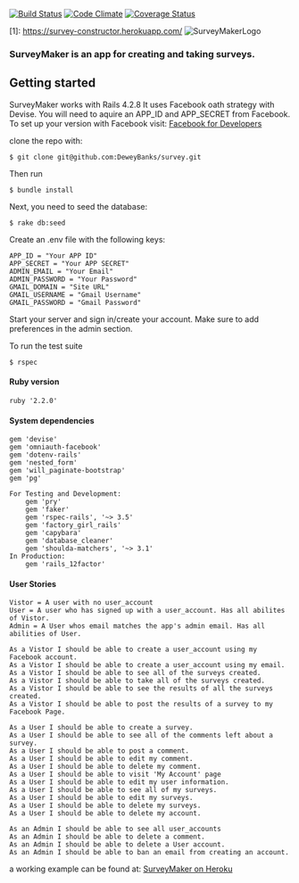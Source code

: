 [![Build Status](https://travis-ci.org/DeweyBanks/Survey2.svg?branch=master)](https://travis-ci.org/DeweyBanks/Survey2)
[![Code Climate](https://codeclimate.com/github/DeweyBanks/Survey2/badges/gpa.svg)](https://codeclimate.com/github/DeweyBanks/Survey2)
[![Coverage Status](https://coveralls.io/repos/github/DeweyBanks/Survey2/badge.svg)](https://coveralls.io/github/DeweyBanks/Survey2)

[1]: https://survey-constructor.herokuapp.com/ ![SurveyMakerLogo](http://www.deweybanks.com//assets/SurveyMakerLogo-ae170a18cb0ad54521588923b0856a2fa4a241b5198976391d5169def8fc6192.png "SurveyMaker")

### SurveyMaker is an app for creating and taking surveys.



## Getting started

SurveyMaker works with Rails 4.2.8 It uses Facebook oath strategy with Devise.
You will need to aquire an APP_ID and APP_SECRET from Facebook.
To set up your version with Facebook visit:
[Facebook for Developers](https://developers.facebook.com/)

 clone the repo with:

```console
$ git clone git@github.com:DeweyBanks/survey.git
```

Then run
```console
$ bundle install
```

Next, you need to seed the database:

```console
$ rake db:seed
```

Create an .env file with the following keys:
```
APP_ID = "Your APP ID"
APP_SECRET = "Your APP SECRET"
ADMIN_EMAIL = "Your Email"
ADMIN_PASSWORD = "Your Password"
GMAIL_DOMAIN = "Site URL"
GMAIL_USERNAME = "Gmail Username"
GMAIL_PASSWORD = "Gmail Password"
```

Start your server and sign in/create your account. Make sure to add preferences
in the admin section.

To run the test suite
```console
$ rspec
```

#### Ruby version
    ruby '2.2.0'

#### System dependencies
    gem 'devise'
    gem 'omniauth-facebook'
    gem 'dotenv-rails'
    gem 'nested_form'
    gem 'will_paginate-bootstrap'
    gem 'pg'

    For Testing and Development:
        gem 'pry'
        gem 'faker'
        gem 'rspec-rails', '~> 3.5'
        gem 'factory_girl_rails'
        gem 'capybara'
        gem 'database_cleaner'
        gem 'shoulda-matchers', '~> 3.1'
    In Production:
        gem 'rails_12factor'

#### User Stories
    Vistor = A user with no user_account
    User = A user who has signed up with a user_account. Has all abilites of Vistor.
    Admin = A User whos email matches the app's admin email. Has all abilities of User.

    As a Vistor I should be able to create a user_account using my Facebook account.
    As a Vistor I should be able to create a user_account using my email.
    As a Vistor I should be able to see all of the surveys created.
    As a Vistor I should be able to take all of the surveys created.
    As a Vistor I should be able to see the results of all the surveys created.
    As a Vistor I should be able to post the results of a survey to my Facebook Page.

    As a User I should be able to create a survey.
    As a User I should be able to see all of the comments left about a survey.
    As a User I should be able to post a comment.
    As a User I should be able to edit my comment.
    As a User I should be able to delete my comment.
    As a User I should be able to visit 'My Account' page
    As a User I should be able to edit my user information.
    As a User I should be able to see all of my surveys.
    As a User I should be able to edit my surveys.
    As a User I should be able to delete my surveys.
    As a User I should be able to delete my account.

    As an Admin I should be able to see all user_accounts
    As an Admin I should be able to delete a comment.
    As an Admin I should be able to delete a User account.
    As an Admin I should be able to ban an email from creating an account.





a working example can be found at:
[SurveyMaker on Heroku](https://survey-constructor.herokuapp.com/ "Survey Maker")


